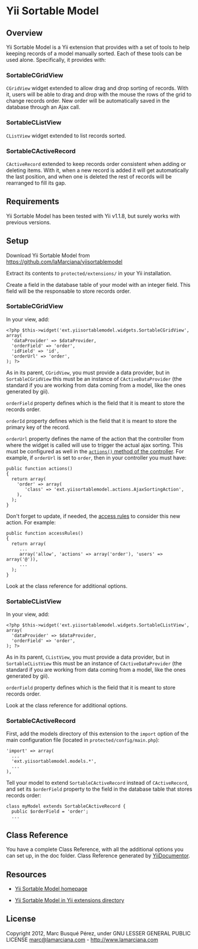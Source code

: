 # Yii Sortable Model

## Overview
Yii Sortable Model is a Yii extension that provides with a set of tools to help keeping records of a model manually sorted. Each of these tools can be used alone. Specifically, it provides with:

### SortableCGridView
`CGridView` widget extended to allow drag and drop sorting of records. With it, users will be able to drag and drop with the mouse the rows of the grid to change records order. New order will be automatically saved in the database through an Ajax call.

### SortableCListView
`CListView` widget extended to list records sorted.

### SortableCActiveRecord
`CActiveRecord` extended to keep records order consistent when adding or deleting items. With it, when a new record is added it will get automatically the last position, and when one is deleted the rest of records will be rearranged to fill its gap.

## Requirements
Yii Sortable Model has been tested with Yii v1.1.8, but surely works with previous versions.

## Setup
Download Yii Sortable Model from https://github.com/laMarciana/yiisortablemodel

Extract its contents to `protected/extensions/` in your Yii installation.

Create a field in the database table of your model with an integer field. This field will be the responsable to store records order.

### SortableCGridView
In your view, add:

    <?php $this->widget('ext.yiisortablemodel.widgets.SortableCGridView', array(
      'dataProvider' => $dataProvider,
      'orderField' => 'order',
      'idField' => 'id',
      'orderUrl' => 'order',
    ); ?>

As in its parent, `CGridView`, you must provide a data provider, but in `SortableCGridView` this must be an instance of `CActiveDataProvider` (the standard if you are working from data coming from a model, like the ones generated by gii).

`orderField` property defines which is the field that it is meant to store the records order.

`orderId` property defines which is the field that it is meant to store the primary key of the record.

`orderUrl` property defines the name of the action that the controller from where the widget is called will use to trigger the actual ajax sorting. This must be configured as well in the [`actions()` method of the controller](http://www.yiiframework.com/doc/guide/1.1/en/basics.controller#action). For example, if `orderUrl` is set to `order`, then in your controller you must have:  

    public function actions()
    {
      return array(
        'order' => array(
           'class' => 'ext.yiisortablemodel.actions.AjaxSortingAction',
        ),
      );
    }

Don't forget to update, if needed, the [access rules](http://www.yiiframework.com/doc/guide/1.1/en/topics.auth#access-control-filter) to consider this new action. For example:

    public function accessRules()
    {
      return array(
         ...
         array('allow', 'actions' => array('order'), 'users' => array('@')),
         ...
      );
    }

Look at the class reference for additional options.

### SortableCListView
In your view, add:

    <?php $this->widget('ext.yiisortablemodel.widgets.SortableCListView', array(
      'dataProvider' => $dataProvider,
      'orderField' => 'order',
    ); ?>

As in its parent, `CListView`, you must provide a data provider, but in `SortableCListView` this must be an instance of `CActiveDataProvider`  (the standard if you are working from data coming from a model, like the ones generated by gii).

`orderField` property defines which is the field that it is meant to store records order.

Look at the class reference for additional options.

### SortableCActiveRecord
First, add the models directory of this extension to the `import` option of the main configuration file (located in `protected/config/main.php`):

    'import' => array(
      ...
      'ext.yiisortablemodel.models.*',
      ...
    ),

Tell your model to extend `SortableCActiveRecord` instead of `CActiveRecord`, and set its `$orderField` property to the field in the database table that stores records order:

    class myModel extends SortableCActiveRecord {
      public $orderField = 'order';
      ...

## Class Reference
You have a complete Class Reference, with all the additional options you can set up, in the doc folder. Class Reference generated by [YiiDocumentor](http://www.yiiframework.com/extension/yiidocumentor/).

## Resources
* [Yii Sortable Model homepage](https://github.com/laMarciana/yiiSortableModel)

* [Yii Sortable Model in Yii extensions directory](http://www.yiiframework.com/extension/yiisortablemodel/)

## License
Copyright 2012, Marc Busqué Pérez, under GNU LESSER GENERAL PUBLIC LICENSE
marc@lamarciana.com - http://www.lamarciana.com
